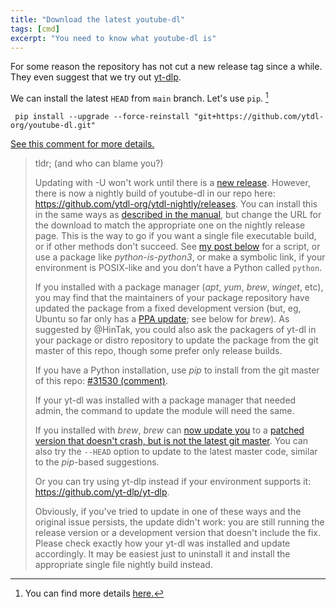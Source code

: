 ```yaml
---
title: "Download the latest youtube-dl"
tags: [cmd]
excerpt: "You need to know what youtube-dl is"
---
```


For some reason the repository has not cut a new release tag since a while. 
They even suggest that we try out [yt-dlp](https://github.com/yt-dlp/yt-dlp). 

We can install the latest `HEAD` from `main` branch. Let's use `pip`. [^1]


[^1]: You can find more details [here.](https://github.com/ytdl-org/youtube-dl/issues/31530#issuecomment-1435477247)

```
 pip install --upgrade --force-reinstall "git+https://github.com/ytdl-org/youtube-dl.git"
```


[See this comment for more details.](https://github.com/ytdl-org/youtube-dl/issues/31530#issuecomment-1435975611)
> tldr; (and who can blame you?)
> 
> Updating with -U won't work until there is a [new release](https://github.com/ytdl-org/youtube-dl/issues/31585). However, there is now a nightly build of youtube-dl in our repo here: https://github.com/ytdl-org/ytdl-nightly/releases. You can install this in the same ways as [described in the manual](https://github.com/ytdl-org/youtube-dl#user-content-installation), but change the URL for the download to match the appropriate one on the nightly release page. This is the way to go if you want a single file executable build, or if other methods don't succeed. See [my post below](https://github.com/ytdl-org/youtube-dl/issues/31530#issuecomment-1449990989) for a script, or use a package like _python-is-python3_, or make a symbolic link, if your environment is POSIX-like and you don't have a Python called `python`.
> 
> If you installed with a package manager (_apt_, _yum_, _brew_, _winget_, etc), you may find that the maintainers of your package repository have updated the package from a fixed development version (but, eg, Ubuntu so far only has a [PPA update](https://launchpad.net/~forkotov02/+archive/ubuntu/ppa); see below for _brew_). As suggested by @HinTak, you could also ask the packagers of yt-dl in your package or distro repository to update the package from the git master of this repo, though some prefer only release builds.
> 
> If you have a Python installation, use _pip_ to install from the git master of this repo: [#31530 (comment)](https://github.com/ytdl-org/youtube-dl/issues/31530#issuecomment-1435477247).
> 
> If your yt-dl was installed with a package manager that needed admin, the command to update the module will need the same.
> 
> If you installed with _brew_, _brew_ can [now update you](https://github.com/ytdl-org/youtube-dl/issues/31530#issuecomment-1475065132) to a [patched version that doesn't crash, but is not the latest git master](https://github.com/ytdl-org/youtube-dl/issues/31530#issuecomment-1475069872). You can also try the `--HEAD` option to update to the latest master code, similar to the _pip_-based suggestions.
> 
> Or you can try using yt-dlp instead if your environment supports it: https://github.com/yt-dlp/yt-dlp.
> 
> Obviously, if you've tried to update in one of these ways and the original issue persists, the update didn't work: you are still running the release version or a development version that doesn't include the fix. Please check exactly how your yt-dl was installed and update accordingly. It may be easiest just to uninstall it and install the appropriate single file nightly build instead.

